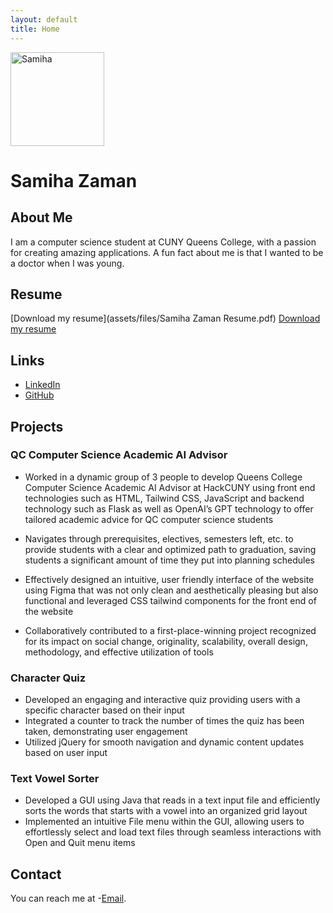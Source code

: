 ```yaml
---
layout: default
title: Home
---
```


<img src="assets/images/Github portfolio picture" alt="Samiha" style="width:150px;height:150px;">

# Samiha Zaman

## About Me
I am a computer science student at CUNY Queens College, with a passion for creating amazing applications. 
A fun fact about me is that I wanted to be a doctor when I was young.

## Resume
[Download my resume](assets/files/Samiha Zaman Resume.pdf)
[Download my resume](https://drive.google.com/file/d/1fQdJPufKxrJvq5SlYKzoODIv9g_nhUrg/view?usp=sharing)

## Links
- [LinkedIn](https://www.linkedin.com/in/samiha-z/)
- [GitHub](https://github.com/samihazaman)

## Projects
### QC Computer Science Academic AI Advisor
* Worked in a dynamic group of 3 people to develop Queens College Computer Science Academic AI Advisor at  HackCUNY using front end technologies such as HTML, Tailwind CSS, JavaScript and backend technology such as Flask as well as OpenAI’s GPT technology to offer tailored academic advice for QC computer science students

* Navigates through prerequisites, electives, semesters left, etc. to provide students with a clear and optimized path to graduation, saving students a significant amount of time they put into planning schedules

* Effectively designed an intuitive, user friendly interface of the website using Figma that was not only clean and aesthetically pleasing but also functional and leveraged CSS tailwind components for the front end of the website
  
* Collaboratively contributed to a first-place-winning project recognized for its impact on social change, originality, scalability, overall design, methodology, and effective utilization of tools

### Character Quiz
* Developed an engaging and interactive quiz providing users with a specific character based on their input
* Integrated a counter to track the number of times the quiz has been taken, demonstrating user engagement
* Utilized jQuery for smooth navigation and dynamic content updates based on user input

### Text Vowel Sorter
* Developed a GUI using Java that reads in a text input file and efficiently sorts the words that starts with a vowel into an  organized grid layout
* Implemented an intuitive File menu within the GUI, allowing users to effortlessly select and load text files through 
seamless interactions with Open and Quit menu items

## Contact
You can reach me at -[Email](mailto:samihaz2009@gmail.com).
